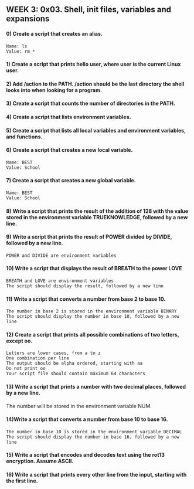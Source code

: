 ## WEEK 3: 0x03. Shell, init files, variables and expansions ##
#### 0) Create a script that creates an alias.

    Name: ls
    Value: rm *
####
#### 1) Create a script that prints hello user, where user is the current Linux user. ####
#### 2) Add /action to the PATH. /action should be the last directory the shell looks into when looking for a program. ####
#### 3) Create a script that counts the number of directories in the PATH. ####
#### 4) Create a script that lists environment variables. ####
#### 5) Create a script that lists all local variables and environment variables, and functions. ####
#### 6) Create a script that creates a new local variable.

    Name: BEST
    Value: School
####
#### 7) Create a script that creates a new global variable.

    Name: BEST
    Value: School
####
#### 8) Write a script that prints the result of the addition of 128 with the value stored in the environment variable TRUEKNOWLEDGE, followed by a new line. ####
#### 9) Write a script that prints the result of POWER divided by DIVIDE, followed by a new line.

    POWER and DIVIDE are environment variables
####
#### 10) Write a script that displays the result of BREATH to the power LOVE

    BREATH and LOVE are environment variables
    The script should display the result, followed by a new line
####
#### 11) Write a script that converts a number from base 2 to base 10.

    The number in base 2 is stored in the environment variable BINARY
    The script should display the number in base 10, followed by a new line
####
#### 12) Create a script that prints all possible combinations of two letters, except oo.

    Letters are lower cases, from a to z
    One combination per line
    The output should be alpha ordered, starting with aa
    Do not print oo
    Your script file should contain maximum 64 characters
####
#### 13) Write a script that prints a number with two decimal places, followed by a new line.

The number will be stored in the environment variable NUM.
####
#### 14)Write a script that converts a number from base 10 to base 16.

    The number in base 10 is stored in the environment variable DECIMAL
    The script should display the number in base 16, followed by a new line
####
#### 15) Write a script that encodes and decodes text using the rot13 encryption. Assume ASCII. ####
#### 16) Write a script that prints every other line from the input, starting with the first line. ####


